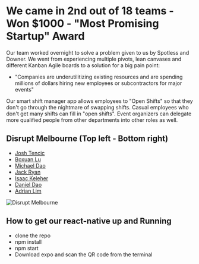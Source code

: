 # We came in 2nd out of 18 teams - Won $1000 - "Most Promising Startup" Award

Our team worked overnight to solve a problem given to us by Spotless and Downer. We went from experiencing multiple pivots, lean canvases and different Kanban Agile boards to a solution for a big pain point:

- "Companies are underutilitizing existing resources and are spending millions of dollars hiring new employees or subcontractors for major events"

Our smart shift manager app allows employees to "Open Shifts" so that they don't go through the nightmare of swapping shifts. Casual employees who don't get many shifts can fill in "open shifts". Event organizers can delegate more qualified people from other departments into other roles as well.

## Disrupt Melbourne (Top left - Bottom right)
- [Josh Tencic](https://github.com/rmit-s3657249-joshua-tencic)
- [Boxuan Lu](https://github.com/BoxHezi)
- [Michael Dao](https://github.com/MichaelDao)
- [Jack Ryan](https://github.com/Jack-Ryan)
- [Isaac Keleher](https://github.com/inci90)
- [Daniel Dao](https://github.com/DanDanDao)
- [Adrian Lim](https://github.com/adrnlm)

![Disrupt Melbourne](https://github.com/MichaelDao/Downer-Hack-The-City/blob/master/kanbaN.jpg)

## How to get our react-native up and Running
* clone the repo
* npm install
* npm start
* Download expo and scan the QR code from the terminal
